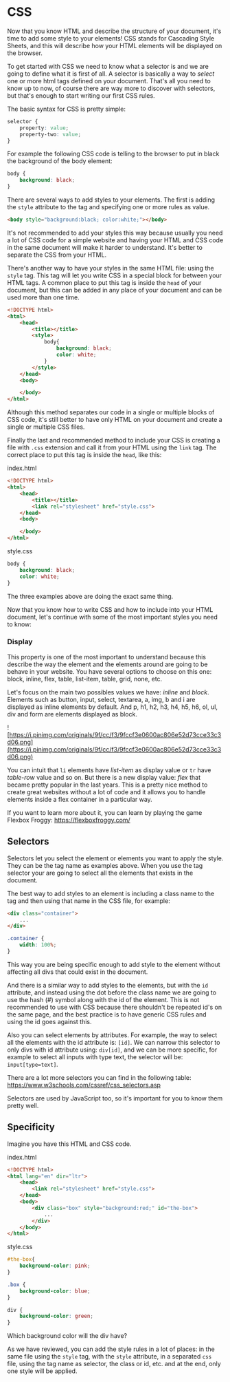 # CSS

Now that you know HTML and describe the structure of your document, it's time to add some style to your elements! CSS stands for Cascading Style Sheets, and this will describe how your HTML elements will be displayed on the browser.

To get started with CSS we need to know what a selector is and we are going to define what it is first of all. A selector is basically a way to *select* one or more html tags defined on your document. That's all you need to know up to now, of course there are way more to discover with selectors, but that's enough to start writing our first CSS rules.

The basic syntax for CSS is pretty simple:

```css
selector {
    property: value;
    property-two: value;
}
```

For example the following CSS code is telling to the browser to put in black the background of the body element:

```css
body {
    background: black;
}
```

There are several ways to add styles to your elements. The first is adding the `style` attribute to the tag and specifying one or more rules as value.

```html
<body style="background:black; color:white;"></body>
```

It's not recommended to add your styles this way because usually you need a lot of CSS code for a simple website and having your HTML and CSS code in the same document will make it harder to understand. It's better to separate the CSS from your HTML.

There's another way to have your styles in the same HTML file: using the `style` tag. This tag will let you write CSS in a special block for between your HTML tags. A common place to put this tag is inside the `head` of your document, but this can be added in any place of your document and can be used more than one time.

```html
<!DOCTYPE html>
<html>
    <head>
        <title></title>
        <style>
            body{
                background: black;
                color: white;
            }
        </style>
    </head>
    <body>

    </body>
</html>
```

Although this method separates our code in a single or multiple blocks of CSS code, it's still better to have only HTML on your document and create a single or multiple CSS files.

Finally the last and recommended method to include your CSS is creating a file with `.css` extension and call it from your HTML using the `link` tag. The correct place to put this tag is inside the `head`, like this:

index.html

```html
<!DOCTYPE html>
<html>
    <head>
        <title></title>
        <link rel="stylesheet" href="style.css">
    </head>
    <body>

    </body>
</html>
```

style.css

```css
body {
    background: black;
    color: white;
}
```

The three examples above are doing the exact same thing.

Now that you know how to write CSS and how to include into your HTML document, let's continue with some of the most important styles you need to know:

### Display

This property is one of the most important to understand because this describe the way the element and the elements around are going to be behave in your website. You have several options to choose on this one: block, inline, flex, table, list-item, table, grid, none, etc.

Let's focus on the main two possibles values we have: *inline* and *block*. Elements such as button, input, select, textarea, a, img, b and i are displayed as inline elements by default. And p, h1, h2, h3, h4, h5, h6, ol, ul, div and form are elements displayed as block.

![https://i.pinimg.com/originals/9f/cc/f3/9fccf3e0600ac806e52d73cce33c3d06.png](https://i.pinimg.com/originals/9f/cc/f3/9fccf3e0600ac806e52d73cce33c3d06.png)

You can intuit that `li` elements have *list-item* as display value or `tr` have *table-row* value and so on. But there is a new display value: *flex* that became pretty popular in the last years. This is a pretty nice method to create great websites without a lot of code and it allows you to handle elements inside a flex container in a particular way.

If you want to learn more about it, you can learn by playing the game Flexbox Froggy: https://flexboxfroggy.com/

## Selectors

Selectors let you select the element or elements you want to apply the style. They can be the tag name as examples above. When you use the tag selector your are going to select all the elements that exists in the document.

The best way to add styles to an element is including a class name to the tag and then using that name in the CSS file, for example:

```html
<div class="container">
    ...
</div>
```

```css
.container {
    width: 100%;
}
```

This way you are being specific enough to add style to the element without affecting all divs that could exist in the document.

And there is a similar way to add styles to the elements, but with the `id` attribute, and instead using the dot before the class name we are going to use the hash (#) symbol along with the id of the element. This is not recommended to use with CSS because there shouldn't be repeated id's on the same page, and the best practice is to have generic CSS rules and using the id goes against this.

Also you can select elements by attributes. For example, the way to select all the elements with the id attribute is: `[id]`. We can narrow this selector to only divs with id attribute using: `div[id]`, and we can be more specific, for example to select all inputs with type text, the selector will be: `input[type=text]`.

There are a lot more selectors you can find in the following table: https://www.w3schools.com/cssref/css_selectors.asp

Selectors are used by JavaScript too, so it's important for you to know them pretty well.

## Specificity

Imagine you have this HTML and CSS code.

index.html
```html
<!DOCTYPE html>
<html lang="en" dir="ltr">
    <head>
        <link rel="stylesheet" href="style.css">
    </head>
    <body>
        <div class="box" style="background:red;" id="the-box">
            ...
        </div>
    </body>
</html>
```

style.css
```css
#the-box{
    background-color: pink;
}

.box {
    background-color: blue;
}

div {
    background-color: green;
}
```

Which background color will the div have?

As we have reviewed, you can add the style rules in a lot of places: in the same file using the `style` tag, with the `style` attribute, in a separated `css` file, using the tag name as selector, the class or id, etc. and at the end, only one style will be applied.
